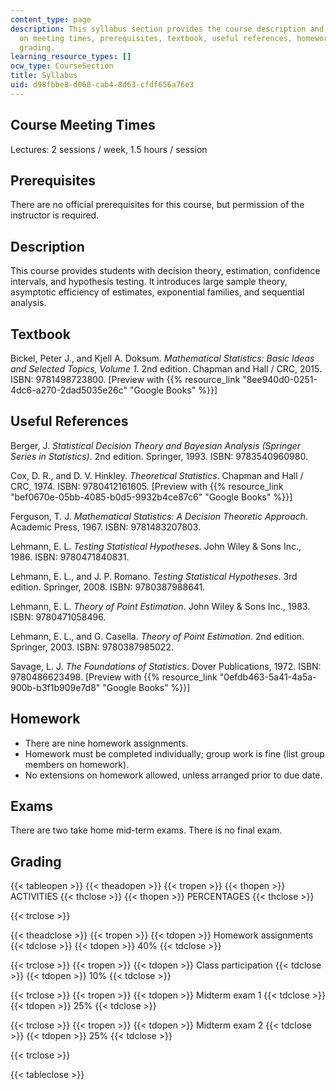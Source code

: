 ```yaml
---
content_type: page
description: This syllabus section provides the course description and information
  on meeting times, prerequisites, textbook, useful references, homework, exams, and
  grading.
learning_resource_types: []
ocw_type: CourseSection
title: Syllabus
uid: d98fbbe8-d068-cab4-8d63-cfdf656a76e3
---
```


Course Meeting Times
--------------------

Lectures: 2 sessions / week, 1.5 hours / session

Prerequisites
-------------

There are no official prerequisites for this course, but permission of the instructor is required.

Description
-----------

This course provides students with decision theory, estimation, confidence intervals, and hypothesis testing. It introduces large sample theory, asymptotic efficiency of estimates, exponential families, and sequential analysis.

Textbook
--------

Bickel, Peter J., and Kjell A. Doksum. _Mathematical Statistics: Basic Ideas and Selected Topics, Volume 1_. 2nd edition. Chapman and Hall / CRC, 2015. ISBN: 9781498723800. \[Preview with {{% resource_link "8ee940d0-0251-4dc6-a270-2dad5035e26c" "Google Books" %}}\]

Useful References
-----------------

Berger, J. _Statistical Decision Theory and Bayesian Analysis (Springer Series in Statistics)_. 2nd edition. Springer, 1993. ISBN: 9783540960980.

Cox, D. R., and D. V. Hinkley. _Theoretical Statistics_. Chapman and Hall / CRC, 1974. ISBN: 9780412161605. \[Preview with {{% resource_link "bef0670e-05bb-4085-b0d5-9932b4ce87c6" "Google Books" %}}\]

Ferguson, T. J. _Mathematical Statistics: A Decision Theoretic Approach_. Academic Press, 1967. ISBN: 9781483207803.

Lehmann, E. L. _Testing Statistical Hypotheses_. John Wiley & Sons Inc., 1986. ISBN: 9780471840831.

Lehmann, E. L., and J. P. Romano. _Testing Statistical Hypotheses_. 3rd edition. Springer, 2008. ISBN: 9780387988641.

Lehmann, E. L. _Theory of Point Estimation_. John Wiley & Sons Inc., 1983. ISBN: 9780471058496.

Lehmann, E. L., and G. Casella. _Theory of Point Estimation_. 2nd edition. Springer, 2003. ISBN: 9780387985022.

Savage, L. J. _The Foundations of Statistics_. Dover Publications, 1972. ISBN: 9780486623498. \[Preview with {{% resource_link "0efdb463-5a41-4a5a-900b-b3f1b909e7d8" "Google Books" %}}\]

Homework
--------

*   There are nine homework assignments.
*   Homework must be completed individually; group work is fine (list group members on homework).
*   No extensions on homework allowed, unless arranged prior to due date.

Exams
-----

There are two take home mid-term exams. There is no final exam.

Grading
-------

{{< tableopen >}}
{{< theadopen >}}
{{< tropen >}}
{{< thopen >}}
ACTIVITIES
{{< thclose >}}
{{< thopen >}}
PERCENTAGES
{{< thclose >}}

{{< trclose >}}

{{< theadclose >}}
{{< tropen >}}
{{< tdopen >}}
Homework assignments
{{< tdclose >}}
{{< tdopen >}}
40%
{{< tdclose >}}

{{< trclose >}}
{{< tropen >}}
{{< tdopen >}}
Class participation
{{< tdclose >}}
{{< tdopen >}}
10%
{{< tdclose >}}

{{< trclose >}}
{{< tropen >}}
{{< tdopen >}}
Midterm exam 1
{{< tdclose >}}
{{< tdopen >}}
25%
{{< tdclose >}}

{{< trclose >}}
{{< tropen >}}
{{< tdopen >}}
Midterm exam 2
{{< tdclose >}}
{{< tdopen >}}
25%
{{< tdclose >}}

{{< trclose >}}

{{< tableclose >}}